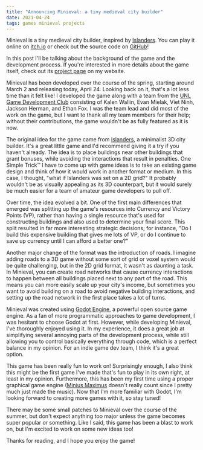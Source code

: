 ```yaml
---
title: "Announcing Minieval: a tiny medieval city builder"
date: 2021-04-24
tags: games minieval projects
---
```


Minieval is a tiny medieval city builder, inspired by [Islanders](https://store.steampowered.com/app/1046030/ISLANDERS/).
You can play it online on [itch.io](https://friedev.itch.io/minieval?password=minieval) or check out the source code on [GitHub](https://github.com/friedev/minieval)!

In this post I'll be talking about the background of the game and the development process.
If you're interested in more details about the game itself, check out its [project page](/minieval) on my website.

Minieval has been developed over the course of the spring, starting around March 2 and releasing today, April 24.
Looking back on it, that's a lot less time than it felt like!
I developed the game along with a team from the [UNL Game Development Club](https://unl-game-dev-club.github.io) consisting of Kalen Wallin, Evan Mielak, Viet Ninh, Jackson Herman, and Ethan Fox.
I was the team lead and did most of the work on the game, but I want to thank all my team members for their help; without their contributions, the game wouldn't be as fully featured as it is now.

The original idea for the game came from [Islanders](https://store.steampowered.com/app/1046030/ISLANDERS), a minimalist 3D city builder.
It's a great little game and I'd recommend giving it a try if you haven't already.
The idea is to place buildings near other buildings that grant bonuses, while avoiding the interactions that result in penalties.
One Simple Trick™ I have to come up with game ideas is to take an existing game design and think of how it would work in another format or medium.
In this case, I thought, "what if Islanders was set on a 2D grid?"
It probably wouldn't be as visually appealing as its 3D counterpart, but it would surely be much easier for a team of amateur game developers to pull off.

Over time, the idea evolved a bit.
One of the first main differences that emerged was splitting up the game's resources into Currency and Victory Points (VP), rather than having a single resource that's used for constructing buildings and also used to determine your final score.
This split resulted in far more interesting strategic decisions; for instance, "Do I build this expensive building that gives me lots of VP, or do I continue to save up currency until I can afford a better one?"

Another major change of the format was the introduction of roads.
I imagine adding roads to a 3D game without some sort of grid or voxel system would be quite challenging, but in the 2D grid format, it wasn't as daunting a task.
In Minieval, you can create road networks that cause currency interactions to happen between all buildings placed next to any part of the road.
This means you can more easily scale up your city's income, but sometimes you want to avoid building on a road to avoid negative building interactions, and setting up the road network in the first place takes a lot of turns.

Minieval was created using [Godot Engine](https://godotengine.org), a powerful open source game engine.
As a fan of more programmatic approaches to game development, I was hesitant to choose Godot at first.
However, while developing Minieval, I've thoroughly enjoyed using it.
In my experience, it does a great job at simplifying several annoying parts of the development process, while still allowing you to control basically everything through code, which is a perfect balance in my opinion.
For an indie game dev team, I think it's a great option.

This game has been really fun to work on!
Surprisingly enough, I also think this might be the first game I've made that's fun to play in its own right, at least in my opinion.
Furthermore, this has been my first time using a proper graphical game engine ([Minius Maximus](/minius-maximus) doesn't really count since I pretty much just made the music).
Now that I'm more familiar with Godot, I'm looking forward to creating more games with it, so stay tuned!

There may be some small patches to Minieval over the course of the summer, but don't expect anything too major unless the game becomes super popular or something.
Like I said, this game has been a blast to work on, but I'm excited to work on some new ideas too!

Thanks for reading, and I hope you enjoy the game!
